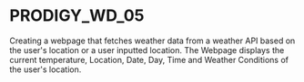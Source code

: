 # PRODIGY_WD_05
Creating a webpage that fetches weather data from a weather API based on the user's location or a user inputted location. The Webpage displays the current temperature, Location, Date, Day, Time and  Weather Conditions of the user's location.
